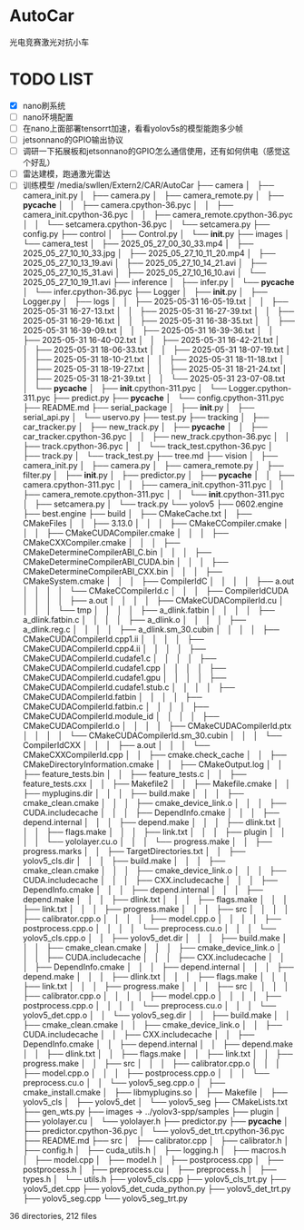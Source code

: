 # AutoCar
光电竞赛激光对抗小车
# TODO LIST
- [x] nano刷系统
- [ ] nano环境配置
- [ ] 在nano上面部署tensorrt加速，看看yolov5s的模型能跑多少帧
- [ ] jetsonnano的GPIO输出协议
- [ ] 调研一下拓展板和jetsonnano的GPIO怎么通信使用，还有如何供电（感觉这个好乱）
- [ ] 雷达建模，跑通激光雷达
- [ ] 训练模型
/media/swllen/Extern2/CAR/AutoCar
├── camera
│   ├── camera_init.py
│   ├── camera.py
│   ├── camera_remote.py
│   ├── __pycache__
│   │   ├── camera.cpython-36.pyc
│   │   ├── camera_init.cpython-36.pyc
│   │   ├── camera_remote.cpython-36.pyc
│   │   └── setcamera.cpython-36.pyc
│   └── setcamera.py
├── config.py
├── control
│   ├── Control.py
│   └── __init__.py
├── images
│   └── camera_test
│       ├── 2025_05_27_00_30_33.mp4
│       ├── 2025_05_27_10_10_33.jpg
│       ├── 2025_05_27_10_11_20.mp4
│       ├── 2025_05_27_10_13_19.avi
│       ├── 2025_05_27_10_14_21.avi
│       ├── 2025_05_27_10_15_31.avi
│       ├── 2025_05_27_10_16_10.avi
│       └── 2025_05_27_10_19_11.avi
├── inference
│   ├── infer.py
│   └── __pycache__
│       └── infer.cpython-36.pyc
├── Logger
│   ├── __init__.py
│   ├── Logger.py
│   ├── logs
│   │   ├── 2025-05-31 16-05-19.txt
│   │   ├── 2025-05-31 16-27-13.txt
│   │   ├── 2025-05-31 16-27-39.txt
│   │   ├── 2025-05-31 16-29-16.txt
│   │   ├── 2025-05-31 16-38-35.txt
│   │   ├── 2025-05-31 16-39-09.txt
│   │   ├── 2025-05-31 16-39-36.txt
│   │   ├── 2025-05-31 16-40-02.txt
│   │   ├── 2025-05-31 16-42-21.txt
│   │   ├── 2025-05-31 18-06-33.txt
│   │   ├── 2025-05-31 18-07-19.txt
│   │   ├── 2025-05-31 18-10-21.txt
│   │   ├── 2025-05-31 18-11-18.txt
│   │   ├── 2025-05-31 18-19-27.txt
│   │   ├── 2025-05-31 18-21-24.txt
│   │   ├── 2025-05-31 18-21-39.txt
│   │   └── 2025-05-31 23-07-08.txt
│   └── __pycache__
│       ├── __init__.cpython-311.pyc
│       └── Logger.cpython-311.pyc
├── predict.py
├── __pycache__
│   └── config.cpython-311.pyc
├── README.md
├── serial_package
│   ├── __init__.py
│   ├── serial_api.py
│   └── uservo.py
├── test.py
├── tracking
│   ├── car_tracker.py
│   ├── new_track.py
│   ├── __pycache__
│   │   ├── car_tracker.cpython-36.pyc
│   │   ├── new_track.cpython-36.pyc
│   │   ├── track.cpython-36.pyc
│   │   └── track_test.cpython-36.pyc
│   ├── track.py
│   └── track_test.py
├── tree.md
├── vision
│   ├── camera_init.py
│   ├── camera.py
│   ├── camera_remote.py
│   ├── filter.py
│   ├── __init__.py
│   ├── predictor.py
│   ├── __pycache__
│   │   ├── camera.cpython-311.pyc
│   │   ├── camera_init.cpython-311.pyc
│   │   ├── camera_remote.cpython-311.pyc
│   │   └── __init__.cpython-311.pyc
│   ├── setcamera.py
│   └── track.py
└── yolov5
    ├── 0602.engine
    ├── best.engine
    ├── build
    │   ├── CMakeCache.txt
    │   ├── CMakeFiles
    │   │   ├── 3.13.0
    │   │   │   ├── CMakeCCompiler.cmake
    │   │   │   ├── CMakeCUDACompiler.cmake
    │   │   │   ├── CMakeCXXCompiler.cmake
    │   │   │   ├── CMakeDetermineCompilerABI_C.bin
    │   │   │   ├── CMakeDetermineCompilerABI_CUDA.bin
    │   │   │   ├── CMakeDetermineCompilerABI_CXX.bin
    │   │   │   ├── CMakeSystem.cmake
    │   │   │   ├── CompilerIdC
    │   │   │   │   ├── a.out
    │   │   │   │   └── CMakeCCompilerId.c
    │   │   │   ├── CompilerIdCUDA
    │   │   │   │   ├── a.out
    │   │   │   │   ├── CMakeCUDACompilerId.cu
    │   │   │   │   └── tmp
    │   │   │   │       ├── a_dlink.fatbin
    │   │   │   │       ├── a_dlink.fatbin.c
    │   │   │   │       ├── a_dlink.o
    │   │   │   │       ├── a_dlink.reg.c
    │   │   │   │       ├── a_dlink.sm_30.cubin
    │   │   │   │       ├── CMakeCUDACompilerId.cpp1.ii
    │   │   │   │       ├── CMakeCUDACompilerId.cpp4.ii
    │   │   │   │       ├── CMakeCUDACompilerId.cudafe1.c
    │   │   │   │       ├── CMakeCUDACompilerId.cudafe1.cpp
    │   │   │   │       ├── CMakeCUDACompilerId.cudafe1.gpu
    │   │   │   │       ├── CMakeCUDACompilerId.cudafe1.stub.c
    │   │   │   │       ├── CMakeCUDACompilerId.fatbin
    │   │   │   │       ├── CMakeCUDACompilerId.fatbin.c
    │   │   │   │       ├── CMakeCUDACompilerId.module_id
    │   │   │   │       ├── CMakeCUDACompilerId.o
    │   │   │   │       ├── CMakeCUDACompilerId.ptx
    │   │   │   │       └── CMakeCUDACompilerId.sm_30.cubin
    │   │   │   └── CompilerIdCXX
    │   │   │       ├── a.out
    │   │   │       └── CMakeCXXCompilerId.cpp
    │   │   ├── cmake.check_cache
    │   │   ├── CMakeDirectoryInformation.cmake
    │   │   ├── CMakeOutput.log
    │   │   ├── feature_tests.bin
    │   │   ├── feature_tests.c
    │   │   ├── feature_tests.cxx
    │   │   ├── Makefile2
    │   │   ├── Makefile.cmake
    │   │   ├── myplugins.dir
    │   │   │   ├── build.make
    │   │   │   ├── cmake_clean.cmake
    │   │   │   ├── cmake_device_link.o
    │   │   │   ├── CUDA.includecache
    │   │   │   ├── DependInfo.cmake
    │   │   │   ├── depend.internal
    │   │   │   ├── depend.make
    │   │   │   ├── dlink.txt
    │   │   │   ├── flags.make
    │   │   │   ├── link.txt
    │   │   │   ├── plugin
    │   │   │   │   └── yololayer.cu.o
    │   │   │   └── progress.make
    │   │   ├── progress.marks
    │   │   ├── TargetDirectories.txt
    │   │   ├── yolov5_cls.dir
    │   │   │   ├── build.make
    │   │   │   ├── cmake_clean.cmake
    │   │   │   ├── cmake_device_link.o
    │   │   │   ├── CUDA.includecache
    │   │   │   ├── CXX.includecache
    │   │   │   ├── DependInfo.cmake
    │   │   │   ├── depend.internal
    │   │   │   ├── depend.make
    │   │   │   ├── dlink.txt
    │   │   │   ├── flags.make
    │   │   │   ├── link.txt
    │   │   │   ├── progress.make
    │   │   │   ├── src
    │   │   │   │   ├── calibrator.cpp.o
    │   │   │   │   ├── model.cpp.o
    │   │   │   │   ├── postprocess.cpp.o
    │   │   │   │   └── preprocess.cu.o
    │   │   │   └── yolov5_cls.cpp.o
    │   │   ├── yolov5_det.dir
    │   │   │   ├── build.make
    │   │   │   ├── cmake_clean.cmake
    │   │   │   ├── cmake_device_link.o
    │   │   │   ├── CUDA.includecache
    │   │   │   ├── CXX.includecache
    │   │   │   ├── DependInfo.cmake
    │   │   │   ├── depend.internal
    │   │   │   ├── depend.make
    │   │   │   ├── dlink.txt
    │   │   │   ├── flags.make
    │   │   │   ├── link.txt
    │   │   │   ├── progress.make
    │   │   │   ├── src
    │   │   │   │   ├── calibrator.cpp.o
    │   │   │   │   ├── model.cpp.o
    │   │   │   │   ├── postprocess.cpp.o
    │   │   │   │   └── preprocess.cu.o
    │   │   │   └── yolov5_det.cpp.o
    │   │   └── yolov5_seg.dir
    │   │       ├── build.make
    │   │       ├── cmake_clean.cmake
    │   │       ├── cmake_device_link.o
    │   │       ├── CUDA.includecache
    │   │       ├── CXX.includecache
    │   │       ├── DependInfo.cmake
    │   │       ├── depend.internal
    │   │       ├── depend.make
    │   │       ├── dlink.txt
    │   │       ├── flags.make
    │   │       ├── link.txt
    │   │       ├── progress.make
    │   │       ├── src
    │   │       │   ├── calibrator.cpp.o
    │   │       │   ├── model.cpp.o
    │   │       │   ├── postprocess.cpp.o
    │   │       │   └── preprocess.cu.o
    │   │       └── yolov5_seg.cpp.o
    │   ├── cmake_install.cmake
    │   ├── libmyplugins.so
    │   ├── Makefile
    │   ├── yolov5_cls
    │   ├── yolov5_det
    │   └── yolov5_seg
    ├── CMakeLists.txt
    ├── gen_wts.py
    ├── images -> ../yolov3-spp/samples
    ├── plugin
    │   ├── yololayer.cu
    │   └── yololayer.h
    ├── predictor.py
    ├── __pycache__
    │   ├── predictor.cpython-36.pyc
    │   └── yolov5_det_trt.cpython-36.pyc
    ├── README.md
    ├── src
    │   ├── calibrator.cpp
    │   ├── calibrator.h
    │   ├── config.h
    │   ├── cuda_utils.h
    │   ├── logging.h
    │   ├── macros.h
    │   ├── model.cpp
    │   ├── model.h
    │   ├── postprocess.cpp
    │   ├── postprocess.h
    │   ├── preprocess.cu
    │   ├── preprocess.h
    │   ├── types.h
    │   └── utils.h
    ├── yolov5_cls.cpp
    ├── yolov5_cls_trt.py
    ├── yolov5_det.cpp
    ├── yolov5_det_cuda_python.py
    ├── yolov5_det_trt.py
    ├── yolov5_seg.cpp
    └── yolov5_seg_trt.py

36 directories, 212 files
